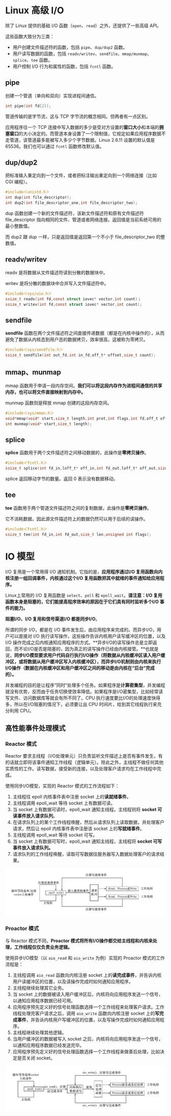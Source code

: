 # Linux 高级 I/O

除了 Linux 提供的基础 I/O 函数（`open`、`read`）之外，还提供了一些高级 API。

这些函数大致分为三类：

- 用户创建文件描述符的函数，包括 `pipe`、`dup/dup2` 函数。
- 用户读写数据的函数，包括 `readv/writev`、`sendfile`、`mmap/munmap`、`splice`、`tee` 函数。
- 用户控制 I/O 行为和属性的函数，包括 `fcntl` 函数。

## pipe

创建一个管道（单向和双向）实现进程间通信。

```c
int pipe(int fd[2]);
```

管道传输的是字节流，这与 TCP 字节流的概念相同。但两者有一点区别。

应用程序往一个 TCP 连接中写入数据的多少是受对方设置的**窗口大小**和本端的**拥塞窗口**的大小决定的。而管道本身设置了一个限制值，它规定如果应用程序数据不走管道，该管道最多能被写入多少个字节数据。Linux 2.6.11 设置的默认值是 65536。我们也可以通过 `fcntl` 函数修改默认值。

## dup/dup2

把标准输入重定向到一个文件，或者把标注输出重定向到一个网络连接（比如 CGI 编程）。

```c
#include＜unistd.h＞
int dup(int file_descriptor);
int dup2(int file_descriptor_one,int file_descriptor_two);
```

dup 函数创建一个新的文件描述符，该新文件描述符和原有文件描述符 file_descriptor 指向相同的文件、管道或者网络连接。返回值是当前系统可用的最小整数值。

而 dup2 跟 dup 一样，只是返回值是返回第一个不小于 file_descriptor_two 的整数值。

## readv/writev

readv 是将数据从文件描述符读到分散的数据块中。

writev 是将分散的数据块中合并写入文件描述符中。

```c
#include＜sys/uio.h＞
ssize_t readv(int fd,const struct iovec* vector,int count)；
ssize_t writev(int fd,const struct iovec* vector,int count);
```

## sendfile

**sendfile** 函数在两个文件描述符之间直接传递数据（都是在内核中操作的），从而避免了数据从内核态到用户态的数据拷贝，效率很高，这被称为零拷贝。

```c
#include＜sys/sendfile.h＞
ssize_t sendfile(int out_fd,int in_fd,off_t* offset,size_t count);
```

## mmap、munmap

mmap 函数用于申请一段内存空间。**我们可以将这段内存作为进程间通信的共享内存，也可以将文件直接映射到内存中。**

munmap 函数则是释放 mmap 创建的这段内存空间。

```c
#include＜sys/mman.h＞
void*mmap(void* start,size_t length,int prot,int flags,int fd,off_t offset);
int munmap(void* start,size_t length);
```

## splice

**splice** 函数用于两个文件描述符之间移动数据的，此操作是**零拷贝操作**。

```c
#include＜fcntl.h＞
ssize_t splice(int fd_in,loff_t* off_in,int fd_out,loff_t* off_out,size_t len,unsigned int flags);
```

splice 返回移动字节的数量。返回 0 表示没有数据移动。

## tee

**tee** 函数用于两个管道文件描述符之间的复制数据，此操作是**零拷贝操作**。

它不消耗数据，因此源文件描述符上的数据仍然可以用于后续的读操作。

```c
#include＜fcntl.h＞
ssize_t tee(int fd_in,int fd_out,size_t len,unsigned int flags);
```

# IO 模型

I/O 复用是一个常用得 I/O 通知机制。它指的是，**应用程序通过I/O 复用函数向内核注册一组回调事件，内核通过这个I/O 复用函数把其中就绪的事件通知给应用程序。**

Linux上常用的 I/O 复用函数是 `select`、`poll` 和 `epoll_wait`。**请注意：I/O 复用函数本身是阻塞的，它们能提高程序效率的原因在于它们具有同时监听多个I/O 事件的能力。**

**阻塞I/O、I/O 复用和信号渠道I/O 都是同步I/O**。

所谓的同步 I/O，都是在 I/O 事件发生后，由应用程序来完成的。而异步I/O，用户可以直接对 I/O 执行读写操作，这些操作告诉内核用户读写缓冲区的位置，以及I/O 操作完成之后内核通知应用程序的方式。**异步I/O的读写操作总是立即返回，而不论I/O是否是阻塞的，因为真正的读写操作已经由内核接管。**也就是说，**同步I/O模型要求用户代码自行执行I/O操作（将数据从内核缓冲区读入用户缓冲区，或将数据从用户缓冲区写入内核缓冲区），而异步I/O机制则由内核来执行I/O操作（数据在内核缓冲区和用户缓冲区之间的移动是由内核在“后台”完成的）。**

并发编程的目的是让程序“同时”处理多个任务。如果程序是**计算密集型**，并发编程就没有优势，反而由于任务切换使效率降低。如果程序是I/O密集型，比如经常读写文件、访问数据库等就会有所不同了。CPU 执行速度要比I/O的处理速度快得多，所以在I/O阻塞的情况下，必须要让出 CPU 时间片，给到其它线程执行来充分利用 CPU。

## 高性能事件处理模式

### Reactor 模式

Reactor 要求主线程（I/O处理单元）只负责监听文件描述上是否有事件发生，有的话就立即将该事件通知工作线程（逻辑单元）。除此之外，主线程不做任何其他实质性的工作。读写数据，接受新的连接，以及处理客户请求均在工作线程中完成。

使用同步I/O模型，实现的 Reactor 模式的工作流程如下：

1. 主线程往 epoll 内核事件表中注册 socket 上的**读就绪事件**。
2. 主线程调用 epoll_wait 等待 socket 上有数据可读。
3. 当 socket 上有数据可读时，epoll_wait 通知主线程。主线程则将 **socket 可读事件放入请求队列**。
4. 在请求队列上的某个工作线程唤醒，然后从请求队列上读取数据，并处理客户请求，然后让 epoll 内核事件表中注册该 socket 上的**写就绪事件**。
5. 主线程调用 epoll_wait 等待 socket 可写。
6. 当 socket 上有数据可写时，epoll_wait 通知主线程，主线程将 **socket 可写事件放入请求队列。**
7. 请求队列的工作线程唤醒，读取可写数据往服务器写入数据处理客户的请求结果。

![](./asserts/eventmodel-reactor.png)

### Proactor 模式

与 Reactor 模式不同，**Proactor 模式将所有I/O操作都交给主线程和内核来处理，工作线程仅仅负责业务逻辑。**

使用异步I/O模型（以 `aio_read` 和 `aio_write` 为例）实现的 Proactor 模式的工作流程是：

1. 主线程调用 `aio_read` 函数向内核注册 socket 上的**读完成事件**，并告诉内核用户读缓冲区的位置，以及读操作完成时如何通知应用程序。
2. 主线程继续处理其它业务。
3. 当 socket 上的数据被读入用户缓冲区后，内核将向应用程序发送一个信号，以通知应用程序数据已经可用。
4. 应用程序预先定义好的信号处理函数选择一个工作线程来处理客户请求。工作线程处理完客户请求之后，调用 `aio_write` 函数向内核注册 socket 上的**写完成事件**，并告诉内核用户写缓冲区的位置，以及写操作完成时如何通知应用程序。
5. 主线程继续处理其他逻辑。
6. 当用户缓冲区的数据被写入 socket 之后，内核将向应用程序发送一个信号，以通知应用程序数据已经发送完毕。
7. 应用程序预先定义好的信号处理函数选择一个工作线程来做善后处理，比如决定是否关闭 socket。

![](./asserts/eventmodel-proactor.png)

